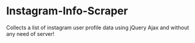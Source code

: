# Instagram-Info-Scraper
Collects a list of instagram user profile data using jQuery Ajax and without any need of server!
